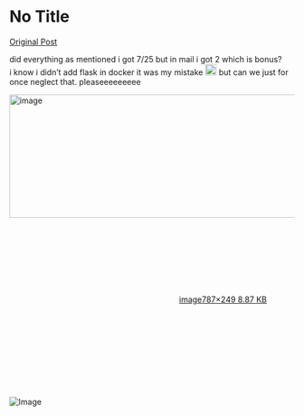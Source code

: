 # No Title

[Original Post](https://discourse.onlinedegree.iitm.ac.in/t/171141/336)

<p>did everything as mentioned i got 7/25 but in mail i got 2 which is bonus?<br>
i know i didn’t add flask in docker it was my mistake <img src="https://emoji.discourse-cdn.com/google/frowning.png?v=14" title=":frowning:" class="emoji" alt=":frowning:" loading="lazy" width="20" height="20"> but can we just for once neglect that. pleaseeeeeeeee</p>
<p><div class="lightbox-wrapper"><a class="lightbox" href="https://europe1.discourse-cdn.com/flex013/uploads/iitm/original/3X/0/9/09a6d31fb7df32c7cd6ef945bb25dfce03707a15.png" data-download-href="/uploads/short-url/1nnIu71aAEAWmgX7JASmZ6W1Em9.png?dl=1" title="image" rel="noopener nofollow ugc"><img src="https://europe1.discourse-cdn.com/flex013/uploads/iitm/original/3X/0/9/09a6d31fb7df32c7cd6ef945bb25dfce03707a15.png" alt="image" data-base62-sha1="1nnIu71aAEAWmgX7JASmZ6W1Em9" width="690" height="218" data-dominant-color="170525"><div class="meta"><svg class="fa d-icon d-icon-far-image svg-icon" aria-hidden="true"><use href="#far-image"></use></svg><span class="filename">image</span><span class="informations">787×249 8.87 KB</span><svg class="fa d-icon d-icon-discourse-expand svg-icon" aria-hidden="true"><use href="#discourse-expand"></use></svg></div></a></div></p>

![Image](https://europe1.discourse-cdn.com/flex013/uploads/iitm/original/3X/0/9/09a6d31fb7df32c7cd6ef945bb25dfce03707a15.png)